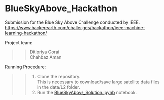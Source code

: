 # BlueSkyAbove_Hackathon
Submission for the Blue Sky Above Challenge conducted by IEEE. <br />
https://www.hackerearth.com/challenges/hackathon/ieee-machine-learning-hackathon/

Project team: 
>> Ditipriya Gorai <br />
>> Chahbaz Aman

Running Procedure:
>> 1. Clone the repository.<br />
>>    This is necessary to download/save large satellite data files in the data/L2 folder.
>> 2. Run the [BlueSkyAbove_Solution.ipynb](https://github.com/Chahbaz-Aman/BlueSkyAbove_Hackathon/blob/main/BlueSkyAbove_Solution.ipynb) notebook.
